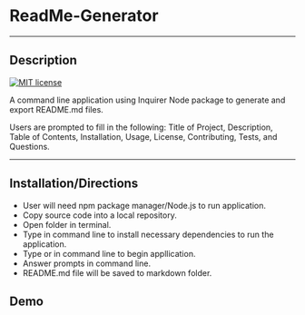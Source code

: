 # ReadMe-Generator

***

## Description

[![MIT license](https://img.shields.io/github/license/mikafeng/ReadMe-Generator?style=for-the-badge)](https://mit-license.org/)

A command line application using Inquirer Node package to generate and export README.md files.

Users are prompted to fill in the following:
Title of Project, Description, Table of Contents, Installation, Usage, License, Contributing, Tests, and Questions.

----

## Installation/Directions
- User will need npm package manager/Node.js to run application.
- Copy source code into a local repository. 
- Open folder in terminal.
- Type <npm install> in command line to install necessary dependencies to run the application.
- Type <npm start> or <node index.js>in command line to begin appllication.
- Answer prompts in command line.
- README.md file will be saved to markdown folder.

## Demo




